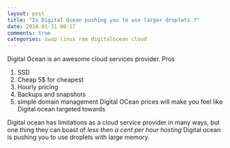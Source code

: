 ```yaml
---
layout: post
title: "Is Digital Ocean pushing you to use larger droplets ?"
date: 2014-01-31 00:17
comments: true
categories: swap linux ram digitalocean cloud
---
```


Digital Ocean is an awesome cloud services provider. 
Pros 
1. SSD 
2. Cheap 5$ for cheapest
3. Hourly pricing
4. Backups and snapshots
5. simple domain management
Digital OCean prices will make you feel like
Digital ocean targeted towards 

Digital ocean has limitations as a cloud service provider in many ways,
but one thing they can boast of *less then a cent per hour hosting*
Digital ocean is pushing you to use droplets with large memory.

